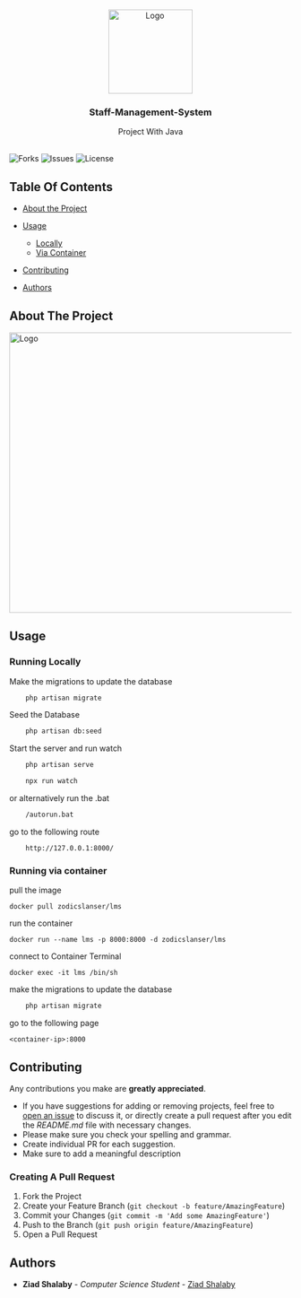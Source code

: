 <br/>
<p align="center">
  <a href="https://github.com/ZeadShalaby/Staff-Management-System">
    <img src="https://i.imgur.com/LrPHedV.png" alt="Logo" width="150" height="150">
  </a>
  

<h3 align="center">Staff-Management-System</h3>

  <p align="center">
    Project With Java
    <br/>
    <br/>
  </p>


![Forks](https://img.shields.io/github/forks/ZeadShalaby/Staff-Management-System?style=social) ![Issues](https://img.shields.io/github/issues/ZeadShalaby/Staff-Management-System) ![License](https://img.shields.io/github/license/ZeadShalaby/Staff-Management-System)

## Table Of Contents

* [About the Project](#about-the-project)

* [Usage](#usage)
    * [Locally](#running-locally)
    * [Via Container](#running-via-container)
* [Contributing](#contributing)
* [Authors](#authors)

## About The Project


 <img src="https://i.imgur.com/KmyU5zz.png" alt="Logo" width="900" height="500">
  



## Usage

### Running Locally

Make the migrations to update the database

```bash
    php artisan migrate
```

Seed the Database

```bash
    php artisan db:seed
```

Start the server and run watch

```bash
    php artisan serve
```

```bash
    npx run watch
````

or alternatively run the .bat

```bash
    /autorun.bat
```

go to the following route

```
    http://127.0.0.1:8000/
```

### Running via container

pull the image 

```
docker pull zodicslanser/lms
``` 

 run the container

 ```
 docker run --name lms -p 8000:8000 -d zodicslanser/lms
 ```
 
 connect to Container Terminal
 
 ```
 docker exec -it lms /bin/sh
 ```
 
 make the migrations to update the database

```bash
    php artisan migrate
```

 go to the following page
 ```
 <container-ip>:8000
 ```
## Contributing

Any contributions you make are **greatly appreciated**.

* If you have suggestions for adding or removing projects, feel free
  to [open an issue](https://github.com/ZodicSlanser/Learning-Management-System/issues/new) to discuss it, or directly
  create a pull request after you edit the *README.md* file with necessary changes.
* Please make sure you check your spelling and grammar.
* Create individual PR for each suggestion.
* Make sure to add a meaningful description

### Creating A Pull Request

1. Fork the Project
2. Create your Feature Branch (`git checkout -b feature/AmazingFeature`)
3. Commit your Changes (`git commit -m 'Add some AmazingFeature'`)
4. Push to the Branch (`git push origin feature/AmazingFeature`)
5. Open a Pull Request

## Authors

* **Ziad Shalaby** - *Computer Science Student* - [Ziad Shalaby](https://github.com/ZeadShalaby)
